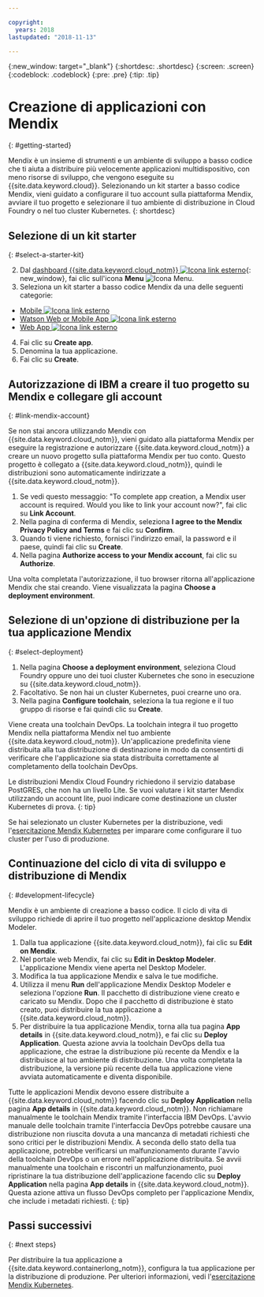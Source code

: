 ```yaml
---

copyright:
  years: 2018
lastupdated: "2018-11-13"

---
```


{:new_window: target="_blank"}
{:shortdesc: .shortdesc}
{:screen: .screen}
{:codeblock: .codeblock}
{:pre: .pre}
{:tip: .tip}

# Creazione di applicazioni con Mendix
{: #getting-started}

Mendix è un insieme di strumenti e un ambiente di sviluppo a basso codice che ti aiuta a distribuire più velocemente applicazioni multidispositivo, con meno risorse di sviluppo, che vengono eseguite su {{site.data.keyword.cloud}}. Selezionando un kit starter a basso codice Mendix, vieni guidato a configurare il tuo account sulla piattaforma Mendix, avviare il tuo progetto e selezionare il tuo ambiente di distribuzione in Cloud Foundry o nel tuo cluster Kubernetes.
{: shortdesc}

## Selezione di un kit starter
{: #select-a-starter-kit}

2. Dal [dashboard {{site.data.keyword.cloud_notm}} ![Icona link esterno](../../icons/launch-glyph.svg "Icona link esterno")](https://console.bluemix.net/dashboard/apps){: new_window}, fai clic sull'icona **Menu** ![Icona Menu](../../icons/icon_hamburger.svg).
3. Seleziona un kit starter a basso codice Mendix da una delle seguenti categorie:
  * [Mobile ![Icona link esterno](../../icons/launch-glyph.svg "Icona link esterno")](https://console.bluemix.net/developer/appservice/starter-kits/mendix-mobile-app)
  * [Watson Web or Mobile App ![Icona link esterno](../../icons/launch-glyph.svg "Icona link esterno")](https://console.bluemix.net/developer/appservice/starter-kits/mendix-web-or-mobile-app-with-watson)
  * [Web App ![Icona link esterno](../../icons/launch-glyph.svg "Icona link esterno")](https://console.bluemix.net/developer/appservice/starter-kits/mendix-web-app)
4. Fai clic su **Create app**.
5. Denomina la tua applicazione. 
6. Fai clic su **Create**.

## Autorizzazione di IBM a creare il tuo progetto su Mendix e collegare gli account
{: #link-mendix-account}

Se non stai ancora utilizzando Mendix con {{site.data.keyword.cloud_notm}}, vieni guidato alla piattaforma Mendix per eseguire la registrazione e autorizzare {{site.data.keyword.cloud_notm}} a creare un nuovo progetto sulla piattaforma Mendix per tuo conto. Questo progetto è collegato a {{site.data.keyword.cloud_notm}}, quindi le distribuzioni sono automaticamente indirizzate a {{site.data.keyword.cloud_notm}}.

1. Se vedi questo messaggio: "To complete app creation, a Mendix user account is required. Would you like to link your account now?", fai clic su **Link Account**.
2. Nella pagina di conferma di Mendix, seleziona **I agree to the Mendix Privacy Policy and Terms** e fai clic su **Confirm**.
3. Quando ti viene richiesto, fornisci l'indirizzo email, la password e il paese, quindi fai clic su **Create**.
4. Nella pagina **Authorize access to your Mendix account**, fai clic su **Authorize**.

Una volta completata l'autorizzazione, il tuo browser ritorna all'applicazione Mendix che stai creando. Viene visualizzata la pagina **Choose a deployment environment**.

## Selezione di un'opzione di distribuzione per la tua applicazione Mendix
{: #select-deployment}

1. Nella pagina **Choose a deployment environment**, seleziona Cloud Foundry oppure uno dei tuoi cluster Kubernetes che sono in esecuzione su {{site.data.keyword.cloud_notm}}.
2. Facoltativo. Se non hai un cluster Kubernetes, puoi crearne uno ora.
3. Nella pagina **Configure toolchain**, seleziona la tua regione e il tuo gruppo di risorse e fai quindi clic su **Create**.

Viene creata una toolchain DevOps. La toolchain integra il tuo progetto Mendix nella piattaforma Mendix nel tuo ambiente {{site.data.keyword.cloud_notm}}. Un'applicazione predefinita viene distribuita alla tua distribuzione di destinazione in modo da consentirti di verificare che l'applicazione sia stata distribuita correttamente al completamento della toolchain DevOps.

Le distribuzioni Mendix Cloud Foundry richiedono il servizio database PostGRES, che non ha un livello Lite.   Se vuoi valutare i kit starter Mendix utilizzando un account lite, puoi indicare come destinazione un cluster Kubernetes di prova.
{: tip}

Se hai selezionato un cluster Kubernetes per la distribuzione, vedi l'[esercitazione Mendix Kubernetes](/docs/apps/tutorials/tutorial_mendix_kubernetes.html) per imparare come configurare il tuo cluster per l'uso di produzione.


## Continuazione del ciclo di vita di sviluppo e distribuzione di Mendix
{: #development-lifecycle}

Mendix è un ambiente di creazione a basso codice. Il ciclo di vita di sviluppo richiede di aprire il tuo progetto nell'applicazione desktop Mendix Modeler.

1. Dalla tua applicazione {{site.data.keyword.cloud_notm}}, fai clic su **Edit on Mendix**.
2. Nel portale web Mendix, fai clic su **Edit in Desktop Modeler**.
  L'applicazione Mendix viene aperta nel Desktop Modeler.
3. Modifica la tua applicazione Mendix e salva le tue modifiche.
4. Utilizza il menu **Run** dell'applicazione Mendix Desktop Modeler e seleziona l'opzione **Run**.
  Il pacchetto di distribuzione viene creato e caricato su Mendix. Dopo che il pacchetto di distribuzione è stato creato, puoi distribuire la tua applicazione a {{site.data.keyword.cloud_notm}}.
5. Per distribuire la tua applicazione Mendix, torna alla tua pagina **App details** in {{site.data.keyword.cloud_notm}}, e fai clic su **Deploy Application**.
  Questa azione avvia la toolchain DevOps della tua applicazione, che estrae la distribuzione più recente da Mendix e la distribuisce al tuo ambiente di distribuzione. Una volta completata la distribuzione, la versione più recente della tua applicazione viene avviata automaticamente e diventa disponibile.

Tutte le applicazioni Mendix devono essere distribuite a {{site.data.keyword.cloud_notm}} facendo clic su **Deploy Application** nella pagina **App details** in {{site.data.keyword.cloud_notm}}. Non richiamare manualmente le toolchain Mendix tramite l'interfaccia IBM DevOps. L'avvio manuale delle toolchain tramite l'interfaccia DevOps potrebbe causare una distribuzione non riuscita dovuta a una mancanza di metadati richiesti che sono critici per le distribuzioni Mendix. A seconda dello stato della tua applicazione, potrebbe verificarsi un malfunzionamento durante l'avvio della toolchain DevOps o un errore nell'applicazione distribuita. Se avvii manualmente una toolchain e riscontri un malfunzionamento, puoi ripristinare la tua distribuzione dell'applicazione facendo clic su **Deploy Application** nella pagina **App details** in {{site.data.keyword.cloud_notm}}. Questa azione attiva un flusso DevOps completo per l'applicazione Mendix, che include i metadati richiesti.
{: tip}

## Passi successivi 
{: #next steps}

Per distribuire la tua applicazione a {{site.data.keyword.containerlong_notm}}, configura la tua applicazione per la distribuzione di produzione. Per ulteriori informazioni, vedi l'[esercitazione Mendix Kubernetes](/docs/apps/tutorials/tutorial_mendix_kubernetes.html). 
